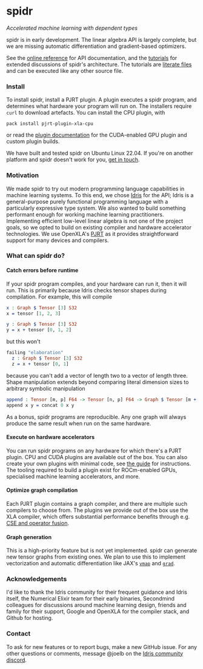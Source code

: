 # spidr

_Accelerated machine learning with dependent types_

spidr is in early development. The linear algebra API is largely complete, but we are missing automatic differentiation and gradient-based optimizers.

See the [online reference](https://joelberkeley.github.io/spidr/) for API documentation, and the [tutorials](tutorials) for extended discussions of spidr's architecture. The tutorials are [literate files](https://idris2.readthedocs.io/en/latest/reference/literate.html) and can be executed like any other source file.

### Install

To install spidr, install a PJRT plugin. A plugin executes a spidr program, and determines what hardware your program will run on. The installers require `curl` to download artefacts. You can install the CPU plugin, with
```
pack install pjrt-plugin-xla-cpu
```
or read the [plugin documentation](pjrt-plugins/README.md) for the CUDA-enabled GPU plugin and custom plugin builds.

We have built and tested spidr on Ubuntu Linux 22.04. If you're on another platform and spidr doesn't work for you, [get in touch](#contact).

### Motivation

We made spidr to try out modern programming language capabilities in machine learning systems. To this end, we chose [Idris](https://github.com/idris-lang/Idris2) for the API; Idris is a general-purpose purely functional programming language with a particularly expressive type system. We also wanted to build something performant enough for working machine learning practitioners. Implementing efficient low-level linear algebra is not one of the project goals, so we opted to build on existing compiler and hardware accelerator technologies. We use OpenXLA's [PJRT](https://openxla.org/) as it provides straightforward support for many devices and compilers.

### What can spidr do?

#### Catch errors before runtime

If your spidr program compiles, and your hardware can run it, then it will run. This is primarily because Idris checks tensor shapes during compilation. For example, this will compile
<!-- idris
import Literal
import Tensor
-->
```idris
x : Graph $ Tensor [3] S32
x = tensor [1, 2, 3]

y : Graph $ Tensor [3] S32
y = x + tensor [0, 1, 2]
```
but this won't
```idris
failing "elaboration"
  z : Graph $ Tensor [3] S32
  z = x + tensor [0, 1]
```
because you can't add a vector of length two to a vector of length three. Shape manipulation extends beyond comparing literal dimension sizes to arbitrary symbolic manipulation
```idris
append : Tensor [m, p] F64 -> Tensor [n, p] F64 -> Graph $ Tensor [m + n, p] F64
append x y = concat 0 x y
```
As a bonus, spidr programs are reproducible. Any one graph will always produce the same result when run on the same hardware.

#### Execute on hardware accelerators

You can run spidr programs on any hardware for which there's a PJRT plugin. CPU and CUDA plugins are available out of the box. You can also create your own plugins with minimal code, see [the guide](pjrt-plugins/README.md) for instructions. The tooling required to build a plugin exist for ROCm-enabled GPUs, specialised machine learning accelerators, and more.

#### Optimize graph compilation

Each PJRT plugin contains a graph compiler, and there are multiple such compilers to choose from. The plugins we provide out of the box use the XLA compiler, which offers substantial performance benefits through e.g. [CSE and operator fusion](https://openxla.org/xla/architecture).

#### Graph generation

This is a high-priority feature but is not yet implemented. spidr can generate new tensor graphs from existing ones. We plan to use this to implement vectorization and automatic differentiation like JAX's [`vmap`](https://jax.readthedocs.io/en/latest/_autosummary/jax.vmap.html#jax.vmap) and [`grad`](https://jax.readthedocs.io/en/latest/debugging/checkify_guide.html#grad).

### Acknowledgements

I'd like to thank the Idris community for their frequent guidance and Idris itself, the Numerical Elixir team for their early binaries, Secondmind colleagues for discussions around machine learning design, friends and family for their support, Google and OpenXLA for the compiler stack, and Github for hosting.

### Contact

To ask for new features or to report bugs, make a new GitHub issue. For any other questions or comments, message @joelb on the [Idris community discord](https://discord.gg/YXmWC5yKYM).
